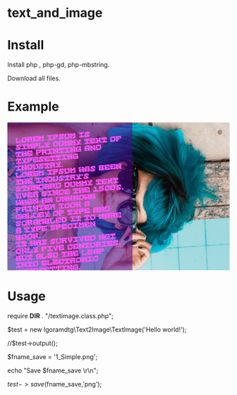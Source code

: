 # text_and_image

# Install

Install php , php-gd, php-mbstring.

Download all files.

# Example

![alt text](examples/2_Advanced_1.jpg "Example image")

# Usage

require __DIR__ . "/textimage.class.php";

$test = new Igoramdtg\Text2Image\TextImage('Hello world!');

//$test->output();

$fname_save = '1_Simple.png';

echo "Save $fname_save \r\n";

$test->save($fname_save,'png');
